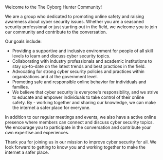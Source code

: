Welcome to the The Cyborg Hunter Community!

We are a group who dedicated to promoting online safety and raising awareness about cyber security issues. Whether you are a seasoned security professional or just starting out in the field, we welcome you to join our community and contribute to the conversation.

Our goals include:

- Providing a supportive and inclusive environment for people of all skill levels to learn and discuss cyber security topics.
- Collaborating with industry professionals and academic institutions to stay up-to-date on the latest trends and best practices in the field.
- Advocating for strong cyber security policies and practices within organizations and at the government level.
- Promoting safe and responsible online behavior for individuals and families.
- We believe that cyber security is everyone's responsibility, and we strive to educate and empower individuals to take control of their online safety. By - working together and sharing our knowledge, we can make the internet a safer place for everyone.

In addition to our regular meetings and events, we also have a active online presence where members can connect and discuss cyber security topics. We encourage you to participate in the conversation and contribute your own expertise and experiences.

Thank you for joining us in our mission to improve cyber security for all. We look forward to getting to know you and working together to make the internet a safer place.
